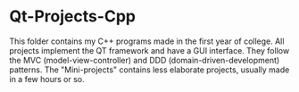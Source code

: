 # Qt-Projects-Cpp

This folder contains my C++ programs made in the first year of college.
All projects implement the QT framework and have a GUI interface. They follow the MVC (model-view-controller) and DDD (domain-driven-development) patterns.
The "Mini-projects" contains less elaborate projects, usually made in a few hours or so.
